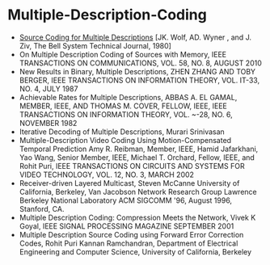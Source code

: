 # Multiple-Description-Coding

* [Source Coding for Multiple Descriptions](https://ieeexplore.ieee.org/document/6772473) [JK. Wolf, AD. Wyner , and J. Ziv, The Bell System Technical Journal, 1980]
* On Multiple Description Coding of Sources with Memory, IEEE TRANSACTIONS ON COMMUNICATIONS, VOL. 58, NO. 8, AUGUST 2010
* New Results in Binary, Multiple Descriptions, ZHEN ZHANG AND TOBY BERGER, IEEE TRANSACTIONS ON INFORMATION THEORY, VOL. IT-33, NO. 4, JULY 1987
* Achievable Rates for Multiple Descriptions, ABBAS A. EL GAMAL, MEMBER, IEEE, AND THOMAS M. COVER, FELLOW, IEEE,  IEEE TRANSACTIONS ON INFORMATION THEORY, VOL. ~-28, NO. 6, NOVEMBER 1982
* Iterative Decoding of Multiple Descriptions, Murari Srinivasan
* Multiple-Description Video Coding Using Motion-Compensated Temporal Prediction Amy R. Reibman, Member, IEEE, Hamid Jafarkhani, Yao Wang, Senior Member, IEEE,
Michael T. Orchard, Fellow, IEEE, and Rohit Puri, IEEE TRANSACTIONS ON CIRCUITS AND SYSTEMS FOR VIDEO TECHNOLOGY, VOL. 12, NO. 3, MARCH 2002
* Receiver-driven Layered Multicast, Steven McCanne University of California, Berkeley, Van Jacobson Network Research Group Lawrence Berkeley National Laboratory ACM SIGCOMM '96, August 1996, Stanford, CA.
* Multiple Description Coding: Compression Meets the Network, Vivek K Goyal, IEEE SIGNAL PROCESSING MAGAZINE SEPTEMBER 2001
* Multiple Description Source Coding using Forward Error Correction Codes, Rohit Puri Kannan Ramchandran, Department of Electrical Engineering and Computer Science, University of California, Berkeley
